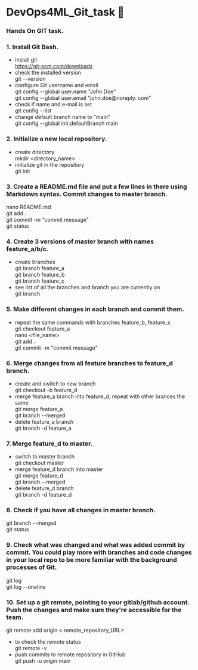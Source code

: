 # DevOps4ML_Git_task 🚀
### Hands On GIT task.

### 1. Install Git Bash.
* install git \
https://git-scm.com/downloads 
* check the installed version  
git --version  
* configure Git username and email   
git config --global user.name "John Doe"   
git config --global user.email "john.doe@noreply. com"  
* check if name and e-mail is set   
git config --list   
* change default branch name to "main"   
git config --global init.defaultBranch main 

### 2. Initialize a new local repository.
* create directory   
mkdir <directory_name>
* initialize git in the repository   
git init

### 3. Create a README.md file and put a few lines in there using Markdown syntax. Commit changes to master branch.
nano README.md   
git add .   
git commit -m "commit message"   
git status  

### 4. Create 3 versions of master branch with names feature_a/b/c.
* create branches  
git branch feature_a  
git branch feature_b  
git branch feature_c  
* see list of all the branches and branch you are currently on  
git branch  

### 5. Make different changes in each branch and commit them.
* repeat the same commands with branches feature_b, feature_c   
git checkout feature_a   
nano <file_name>   
git add .   
git commit -m "commit message"  

### 6. Merge changes from all feature branches to feature_d branch.
* create and switch to new branch  
git checkout -b feature_d  
* merge feature_a branch into feature_d; repeat with other brances the same  
git merge feature_a   
git branch --merged   
* delete feature_a branch   
git branch -d feature_a  

### 7. Merge feature_d to master.
* switch to master branch   
git checkout master  
* merge feature_d branch into master   
git merge feature_d   
git branch --merged   
* delete feature_d branch  
git branch -d feature_d  

### 8. Check if you have all changes in master branch.   
git branch --merged   
git status  

### 9. Check what was changed and what was added commit by commit. You could play more with branches and code changes in your local repo to be more familiar with the background processes of Git.   
git log   
git log --oneline  

### 10. Set up a git remote, pointing to your gitlab/github account. Push the changes and make sure they're accessible for the team.
git remote add origin < remote_repository_URL>   
* to check the remote status   
git remote -v  
* push commits to remote repository in GitHub   
git push -u origin main  
